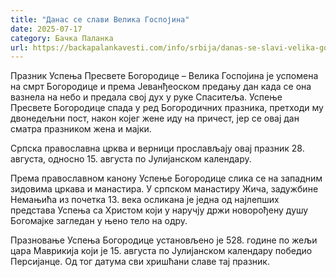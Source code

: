 ```yaml
---
title: "Данас се слави Велика Госпојина"
date: 2025-07-17
category: Бачка Паланка
url: https://backapalankavesti.com/info/srbija/danas-se-slavi-velika-gospojina2/
---
```


Празник Успења Пресвете Богородице – Велика Госпојина је успомена на смрт Богородице и према Јеванђеоском предању дан када се она вазнела на небо и предала свој дух у руке Спаситеља. Успење Пресвете Богородице спада у ред Богородичних празника, претходи му двонедељни пост, након којег жене иду на причест, јер се овај дан сматра празником жена и мајки.

Српска православна црква и верници прослављају овај празник 28. августа, односно 15. августа по Јулијанском календару.

Према православном канону Успење Богородице слика се на западним зидовима цркава и манастира. У српском манастиру Жича, задужбине Немањића из почетка 13. века осликана је једна од најлепших представа Успења са Христом који у наручју држи новорођену душу Богомајке загледан у њено тело на одру.

Празновање Успења Богородице установљено је 528. године по жељи цара Маврикија који је 15. августа по Јулијанском календару победио Персијанце. Од тог датума сви хришћани славе тај празник.

